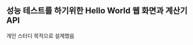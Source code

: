 성능 테스트를 하기위한 Hello World 웹 화면과 계산기 API
----------------------------------------------
개인 스터디 목적으로 설계했음
